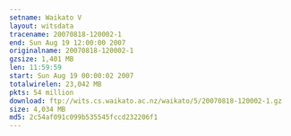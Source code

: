 ```yaml
---
setname: Waikato V
layout: witsdata
tracename: 20070818-120002-1
end: Sun Aug 19 12:00:00 2007
originalname: 20070818-120002-1
gzsize: 1,401 MB
len: 11:59:59
start: Sun Aug 19 00:00:02 2007
totalwirelen: 23,042 MB
pkts: 54 million
download: ftp://wits.cs.waikato.ac.nz/waikato/5/20070818-120002-1.gz
size: 4,034 MB
md5: 2c54af091c099b535545fccd232206f1
---
```

